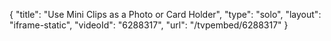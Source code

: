 {
    "title": "Use Mini Clips as a Photo or Card Holder",
    "type": "solo",
    "layout": "iframe-static",
    "videoId": "6288317",
    "url": "\/tvpembed\/6288317"
}